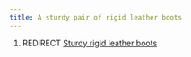 ```yaml
---
title: A sturdy pair of rigid leather boots
---
```


1.  REDIRECT [Sturdy rigid leather
    boots](Sturdy_rigid_leather_boots "wikilink")